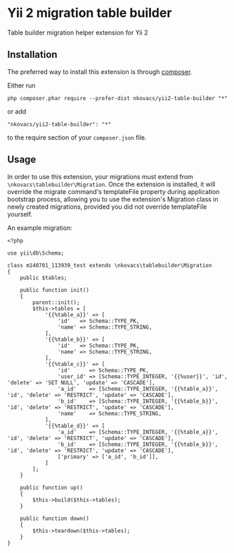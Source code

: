 Yii 2 migration table builder
==============================
Table builder migration helper extension for Yii 2

Installation
------------

The preferred way to install this extension is through [composer](http://getcomposer.org/download/).

Either run

```
php composer.phar require --prefer-dist nkovacs/yii2-table-builder "*"
```

or add

```
"nkovacs/yii2-table-builder": "*"
```

to the require section of your `composer.json` file.


Usage
-----

In order to use this extension, your migrations must extend from `\nkovacs\tablebuilder\Migration`.
Once the extension is installed, it will override the migrate command's templateFile property
during application bootstrap process, allowing you to use the extension's Migration class
in newly created migrations, provided you did not override templateFile yourself.

An example migration:

    <?php

    use yii\db\Schema;

    class m140701_113939_test extends \nkovacs\tablebuilder\Migration
    {
        public $tables;

        public function init()
        {
            parent::init();
            $this->tables = [
                '{{%table_a}}' => [
                    'id'   => Schema::TYPE_PK,
                    'name' => Schema::TYPE_STRING,
                ],
                '{{%table_b}}' => [
                    'id'   => Schema::TYPE_PK,
                    'name' => Schema::TYPE_STRING,
                ],
                '{{%table_c}}' => [
                    'id'      => Schema::TYPE_PK,
                    'user_id' => [Schema::TYPE_INTEGER, '{{%user}}', 'id', 'delete' => 'SET NULL', 'update' => 'CASCADE'],
                    'a_id'    => [Schema::TYPE_INTEGER, '{{%table_a}}', 'id', 'delete' => 'RESTRICT', 'update' => 'CASCADE'],
                    'b_id'    => [Schema::TYPE_INTEGER, '{{%table_b}}', 'id', 'delete' => 'RESTRICT', 'update' => 'CASCADE'],
                    'name'    => Schema::TYPE_STRING,
                ],
                '{{%table_d}}' => [
                    'a_id'    => [Schema::TYPE_INTEGER, '{{%table_a}}', 'id', 'delete' => 'RESTRICT', 'update' => 'CASCADE'],
                    'b_id'    => [Schema::TYPE_INTEGER, '{{%table_b}}', 'id', 'delete' => 'RESTRICT', 'update' => 'CASCADE'],
                    ['primary' => ['a_id', 'b_id']],
                ]
            ];
        }

        public function up()
        {
            $this->build($this->tables);
        }

        public function down()
        {
            $this->teardown($this->tables);
        }
    }

